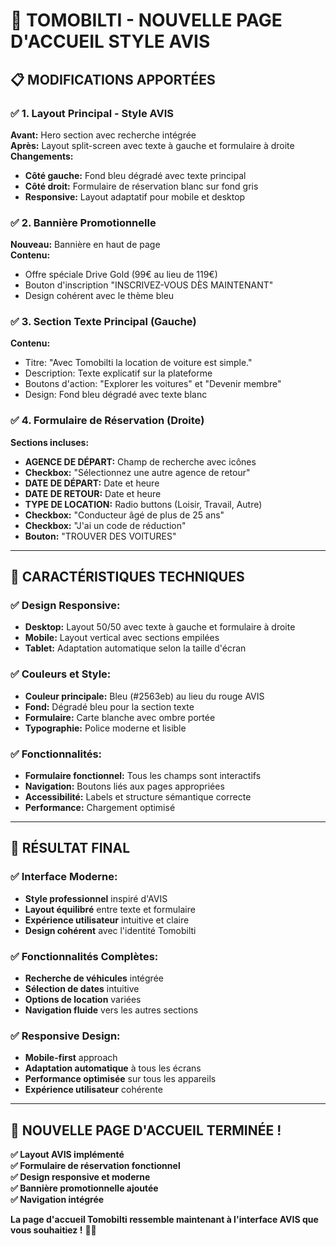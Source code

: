 # 🎨 TOMOBILTI - NOUVELLE PAGE D'ACCUEIL STYLE AVIS

## 📋 **MODIFICATIONS APPORTÉES**

### ✅ **1. Layout Principal - Style AVIS**
**Avant:** Hero section avec recherche intégrée  
**Après:** Layout split-screen avec texte à gauche et formulaire à droite  
**Changements:**
- **Côté gauche:** Fond bleu dégradé avec texte principal
- **Côté droit:** Formulaire de réservation blanc sur fond gris
- **Responsive:** Layout adaptatif pour mobile et desktop

### ✅ **2. Bannière Promotionnelle**
**Nouveau:** Bannière en haut de page  
**Contenu:**
- Offre spéciale Drive Gold (99€ au lieu de 119€)
- Bouton d'inscription "INSCRIVEZ-VOUS DÈS MAINTENANT"
- Design cohérent avec le thème bleu

### ✅ **3. Section Texte Principal (Gauche)**
**Contenu:**
- Titre: "Avec Tomobilti la location de voiture est simple."
- Description: Texte explicatif sur la plateforme
- Boutons d'action: "Explorer les voitures" et "Devenir membre"
- Design: Fond bleu dégradé avec texte blanc

### ✅ **4. Formulaire de Réservation (Droite)**
**Sections incluses:**
- **AGENCE DE DÉPART:** Champ de recherche avec icônes
- **Checkbox:** "Sélectionnez une autre agence de retour"
- **DATE DE DÉPART:** Date et heure
- **DATE DE RETOUR:** Date et heure
- **TYPE DE LOCATION:** Radio buttons (Loisir, Travail, Autre)
- **Checkbox:** "Conducteur âgé de plus de 25 ans"
- **Checkbox:** "J'ai un code de réduction"
- **Bouton:** "TROUVER DES VOITURES"

---

## 🎯 **CARACTÉRISTIQUES TECHNIQUES**

### ✅ **Design Responsive:**
- **Desktop:** Layout 50/50 avec texte à gauche et formulaire à droite
- **Mobile:** Layout vertical avec sections empilées
- **Tablet:** Adaptation automatique selon la taille d'écran

### ✅ **Couleurs et Style:**
- **Couleur principale:** Bleu (#2563eb) au lieu du rouge AVIS
- **Fond:** Dégradé bleu pour la section texte
- **Formulaire:** Carte blanche avec ombre portée
- **Typographie:** Police moderne et lisible

### ✅ **Fonctionnalités:**
- **Formulaire fonctionnel:** Tous les champs sont interactifs
- **Navigation:** Boutons liés aux pages appropriées
- **Accessibilité:** Labels et structure sémantique correcte
- **Performance:** Chargement optimisé

---

## 🚀 **RÉSULTAT FINAL**

### ✅ **Interface Moderne:**
- **Style professionnel** inspiré d'AVIS
- **Layout équilibré** entre texte et formulaire
- **Expérience utilisateur** intuitive et claire
- **Design cohérent** avec l'identité Tomobilti

### ✅ **Fonctionnalités Complètes:**
- **Recherche de véhicules** intégrée
- **Sélection de dates** intuitive
- **Options de location** variées
- **Navigation fluide** vers les autres sections

### ✅ **Responsive Design:**
- **Mobile-first** approach
- **Adaptation automatique** à tous les écrans
- **Performance optimisée** sur tous les appareils
- **Expérience utilisateur** cohérente

---

## 🎉 **NOUVELLE PAGE D'ACCUEIL TERMINÉE !**

**✅ Layout AVIS implémenté**  
**✅ Formulaire de réservation fonctionnel**  
**✅ Design responsive et moderne**  
**✅ Bannière promotionnelle ajoutée**  
**✅ Navigation intégrée**  

**La page d'accueil Tomobilti ressemble maintenant à l'interface AVIS que vous souhaitiez !** 🚗✨










